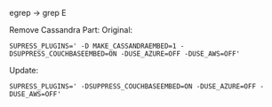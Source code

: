 egrep -> grep E

Remove Cassandra Part:
Original:
```
SUPRESS_PLUGINS=' -D MAKE_CASSANDRAEMBED=1 -DSUPPRESS_COUCHBASEEMBED=ON -DUSE_AZURE=OFF -DUSE_AWS=OFF'
```
Update:
```
SUPRESS_PLUGINS=' -DSUPPRESS_COUCHBASEEMBED=ON -DUSE_AZURE=OFF -DUSE_AWS=OFF'
```

